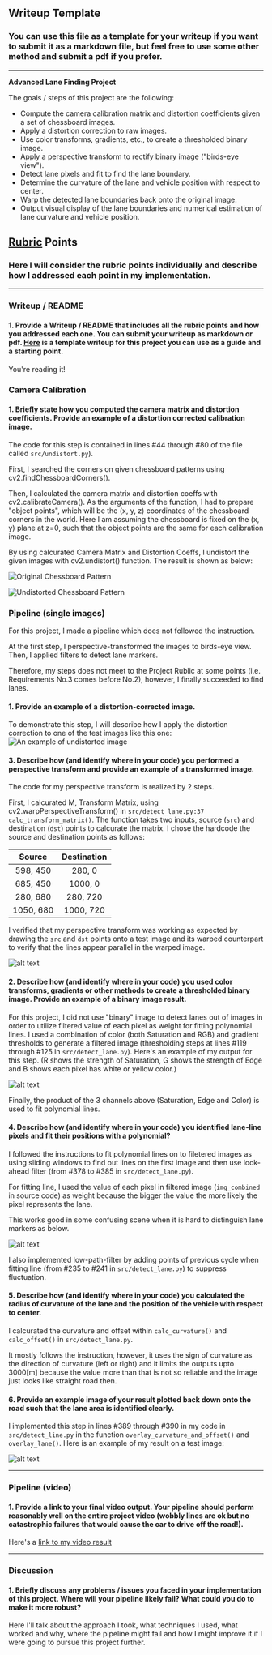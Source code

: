 ## Writeup Template

### You can use this file as a template for your writeup if you want to submit it as a markdown file, but feel free to use some other method and submit a pdf if you prefer.

---

**Advanced Lane Finding Project**

The goals / steps of this project are the following:

* Compute the camera calibration matrix and distortion coefficients given a set of chessboard images.
* Apply a distortion correction to raw images.
* Use color transforms, gradients, etc., to create a thresholded binary image.
* Apply a perspective transform to rectify binary image ("birds-eye view").
* Detect lane pixels and fit to find the lane boundary.
* Determine the curvature of the lane and vehicle position with respect to center.
* Warp the detected lane boundaries back onto the original image.
* Output visual display of the lane boundaries and numerical estimation of lane curvature and vehicle position.

[//]: # (Image References)

[image0]: ./camera_cal/calibration3.jpg "Original Chessboard Pattern"
[image1]: ./output_images/undistort/calibration3.jpg "Undistorted Chessboard Pattern"
[image2]: ./output_images/lane/00015_undist.png "Road Transformed"
[image3]: ./examples/warped_straight_lines.jpg "Warp Example"
[image4]: ./output_images/lane/00015_mix.png "Filtered Image"
[image5]: ./examples/color_fit_lines.jpg "Fit Visual"
[image6]: ./output_images/lane/00015_overlay.png "Output"
[video1]: ./output_images/lane_overlay.mp4 "Video"

## [Rubric](https://review.udacity.com/#!/rubrics/571/view) Points

### Here I will consider the rubric points individually and describe how I addressed each point in my implementation.  

---

### Writeup / README

#### 1. Provide a Writeup / README that includes all the rubric points and how you addressed each one.  You can submit your writeup as markdown or pdf.  [Here](https://github.com/udacity/CarND-Advanced-Lane-Lines/blob/master/writeup_template.md) is a template writeup for this project you can use as a guide and a starting point.  

You're reading it!

### Camera Calibration

#### 1. Briefly state how you computed the camera matrix and distortion coefficients. Provide an example of a distortion corrected calibration image.

The code for this step is contained in lines #44 through #80 of the file called `src/undistort.py`).  

First, I searched the corners on given chessboard patterns using cv2.findChessboardCorners().

Then, I calculated the camera matrix and distortion coeffs with cv2.calibrateCamera().
As the arguments of the function, I had to prepare "object points", which will be the (x, y, z) coordinates of the chessboard corners in the world. Here I am assuming the chessboard is fixed on the (x, y) plane at z=0, such that the object points are the same for each calibration image.  

By using calcurated Camera Matrix and Distortion Coeffs,
I undistort the given images with cv2.undistort() function.
The result is shown as below:

![Original Chessboard Pattern][image0]

![Undistorted Chessboard Pattern][image1]

### Pipeline (single images)

For this project, I made a pipeline which does not followed the instruction.

At the first step, I perspective-transformed the images to birds-eye view. Then, I applied filters to detect lane markers.

Therefore, my steps does not meet to the Project Rublic at some points (i.e. Requirements No.3 comes before No.2), however, I finally succeeded to find lanes.

#### 1. Provide an example of a distortion-corrected image.

To demonstrate this step, I will describe how I apply the distortion correction to one of the test images like this one:
![An example of undistorted image][image2]

#### 3. Describe how (and identify where in your code) you performed a perspective transform and provide an example of a transformed image.

The code for my perspective transform is realized by 2 steps.

First, I calcurated M, Transform Matrix, using cv2.warpPerspectiveTransform() in `src/detect_lane.py:37 calc_transform_matrix()`.
The function takes two inputs, source (`src`) and destination (`dst`) points to calcurate the matrix.  I chose the hardcode the source and destination points as follows:

| Source        | Destination   | 
|:-------------:|:-------------:| 
| 598, 450      |  280,   0     | 
| 685, 450      | 1000,   0     |
| 280, 680      |  280, 720     |
|1050, 680      | 1000, 720     |

I verified that my perspective transform was working as expected by drawing the `src` and `dst` points onto a test image and its warped counterpart to verify that the lines appear parallel in the warped image.

![alt text][image3]


#### 2. Describe how (and identify where in your code) you used color transforms, gradients or other methods to create a thresholded binary image.  Provide an example of a binary image result.

For this project, I did not use "binary" image to detect lanes out of images in order to utilize filtered value of each pixel as weight for fitting polynomial lines.
I used a combination of color (both Saturation and RGB) and gradient thresholds to generate a filtered image (thresholding steps at lines #119 through #125 in `src/detect_lane.py`).  Here's an example of my output for this step. (R shows the strength of Saturation, G shows the strength of Edge and B shows each pixel has white or yellow color.)

![alt text][image4]

Finally, the product of the 3 channels above (Saturation, Edge and Color) is used to fit polynomial lines.

#### 4. Describe how (and identify where in your code) you identified lane-line pixels and fit their positions with a polynomial?

I followed the instructions to fit polynomial lines on to filetered images as using sliding windows to find out lines on the first image and then use look-ahead filter (from #378 to #385 in `src/detect_lane.py`).

For fitting line, I used the value of each pixel in filtered image (`img_combined` in source code) as weight because the bigger the value the more likely the pixel represents the lane.

This works good in some confusing scene when it is hard to distinguish lane markers as below.

![alt text][image5]

I also implemented low-path-filter by adding points of previous cycle when fitting line (from #235 to #241 in `src/detect_lane.py`) to suppress fluctuation.

#### 5. Describe how (and identify where in your code) you calculated the radius of curvature of the lane and the position of the vehicle with respect to center.

I calcurated the curvature and offset within `calc_curvature()` and `calc_offset()` in `src/detect_lane.py`.

It mostly follows the instruction, however, it uses the sign of curvature as the direction of curvature (left or right) and it limits the outputs upto 3000[m] because the value more than that is not so reliable and the image just looks like straight road then.

#### 6. Provide an example image of your result plotted back down onto the road such that the lane area is identified clearly.

I implemented this step in lines #389 through #390 in my code in `src/detect_line.py` in the function `overlay_curvature_and_offset()` and `overlay_lane()`.  Here is an example of my result on a test image:

![alt text][image6]

---

### Pipeline (video)

#### 1. Provide a link to your final video output.  Your pipeline should perform reasonably well on the entire project video (wobbly lines are ok but no catastrophic failures that would cause the car to drive off the road!).

Here's a [link to my video result](./output_images/lane_overlay.mp4)

---

### Discussion

#### 1. Briefly discuss any problems / issues you faced in your implementation of this project.  Where will your pipeline likely fail?  What could you do to make it more robust?

Here I'll talk about the approach I took, what techniques I used, what worked and why, where the pipeline might fail and how I might improve it if I were going to pursue this project further.  